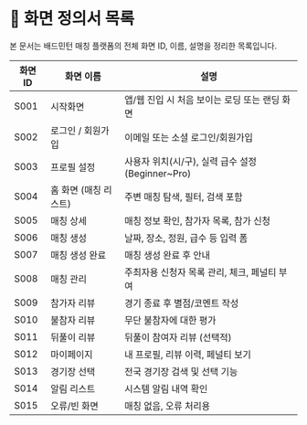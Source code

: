 # 🎯 화면 정의서 목록

본 문서는 배드민턴 매칭 플랫폼의 전체 화면 ID, 이름, 설명을 정리한 목록입니다.

| 화면 ID | 화면 이름 | 설명 |
|---------|-----------|------|
| S001 | 시작화면 | 앱/웹 진입 시 처음 보이는 로딩 또는 랜딩 화면 |
| S002 | 로그인 / 회원가입 | 이메일 또는 소셜 로그인/회원가입 |
| S003 | 프로필 설정 | 사용자 위치(시/구), 실력 급수 설정 (Beginner~Pro) |
| S004 | 홈 화면 (매칭 리스트) | 주변 매칭 탐색, 필터, 검색 포함 |
| S005 | 매칭 상세 | 매칭 정보 확인, 참가자 목록, 참가 신청 |
| S006 | 매칭 생성 | 날짜, 장소, 정원, 급수 등 입력 폼 |
| S007 | 매칭 생성 완료 | 매칭 생성 완료 후 안내 |
| S008 | 매칭 관리 | 주최자용 신청자 목록 관리, 체크, 페널티 부여 |
| S009 | 참가자 리뷰 | 경기 종료 후 별점/코멘트 작성 |
| S010 | 불참자 리뷰 | 무단 불참자에 대한 평가 |
| S011 | 뒤풀이 리뷰 | 뒤풀이 참여자 리뷰 (선택적) |
| S012 | 마이페이지 | 내 프로필, 리뷰 이력, 페널티 보기 |
| S013 | 경기장 선택 | 전국 경기장 검색 및 선택 기능 |
| S014 | 알림 리스트 | 시스템 알림 내역 확인 |
| S015 | 오류/빈 화면 | 매칭 없음, 오류 처리용 |
